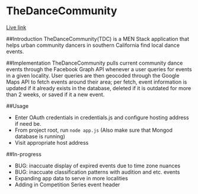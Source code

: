 # TheDanceCommunity

[Live link](https://guarded-garden-96808.herokuapp.com/)

##Introduction
TheDanceCommunity(TDC) is a MEN Stack application that helps urban community dancers in southern California find local dance events.

##Implementation
TheDanceCommunity pulls current community dance events through the Facebook Graph API whenever a user queries for events in a given locality. User queries are then geocoded through the Google Maps API to fetch events around their area; per fetch, event information is updated if it already exists in the database, deleted if it is outdated for more than 2 weeks, or saved if it a new event.

##Usage
* Enter OAuth credentials in credentials.js and configure hosting address if need be.
* From project root, run `node app.js` (Also make sure that Mongod database is running)
* Visit appropriate host address

##In-progress
* BUG: inaccuate display of expired events due to time zone nuances
* BUG: inaccuate classification patterns with audition and etc. events
* Expanding app data to serve in more localities
* Adding in Competition Series event header
